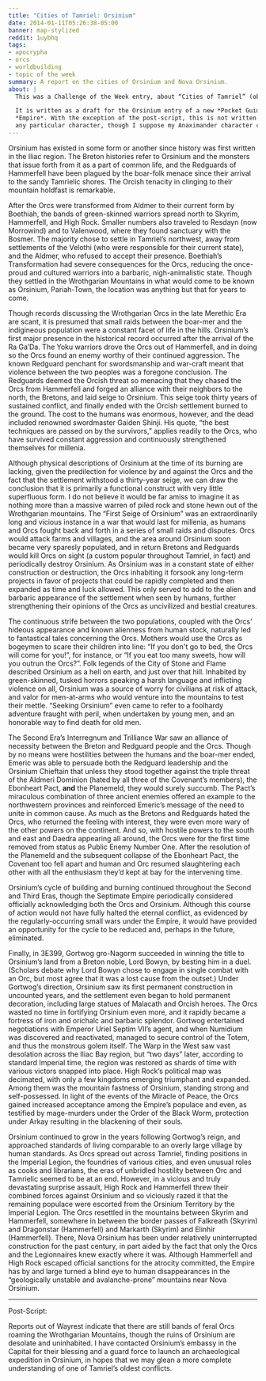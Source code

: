 ```yaml
---
title: "Cities of Tamriel: Orsinium"
date: 2014-01-11T05:26:38-05:00
banner: map-stylized
reddit: 1uybhq
tags:
- apocrypha
- orcs
- worldbuilding
- topic of the week
summary: A report on the cities of Orsinium and Nova Orsinium.
about: |
  This was a Challenge of the Week entry, about “Cities of Tamriel” (obviously).

  It is written as a draft for the Orsinium entry of a new *Pocket Guide to the*
  *Empire*. With the exception of the post-script, this is not written in or by
  any particular character, though I suppose my Anaximander character could fit.
---
```


Orsinium has existed in some form or another since history was first written in
the Iliac region. The Breton histories refer to Orsinium and the monsters that
issue forth from it as a part of common life, and the Redguards of Hammerfell
have been plagued by the boar-folk menace since their arrival to the sandy
Tamrielic shores. The Orcish tenacity in clinging to their mountain holdfast is
remarkable.

After the Orcs were transformed from Aldmer to their current form by Boethiah,
the bands of green-skinned warriors spread north to Skyrim, Hammerfell, and High
Rock. Smaller numbers also traveled to Resdayn (now Morrowind) and to Valenwood,
where they found sanctuary with the Bosmer. The majority chose to settle in
Tamriel’s northwest, away from settlements of the Velothi (who were responsible
for their current state), and the Aldmer, who refused to accept their presence.
Boethiah’s Transformation had severe consequences for the Orcs, reducing the
once-proud and cultured warriors into a barbaric, nigh-animalistic state. Though
they settled in the Wrothgarian Mountains in what would come to be known as
Orsinium, Pariah-Town, the location was anything but that for years to come.

Though records discussing the Wrothgarian Orcs in the late Merethic Era are
scant, it is presumed that small raids between the boar-mer and the indigineous
population were a constant facet of life in the hills. Orsinium’s first major
presence in the historical record occurred after the arrival of the Ra Ga’Da.
The Yoku warriors drove the Orcs out of Hammerfell, and in doing so the Orcs
found an enemy worthy of their continued aggression. The known Redguard penchant
for swordsmanship and war-craft meant that violence between the two peoples was
a foregone conclusion. The Redguards deemed the Orcish threat so menacing that
they chased the Orcs from Hammerfell and forged an alliance with their neighbors
to the north, the Bretons, and laid seige to Orsinium. This seige took thirty
years of sustained conflict, and finally ended with the Orcish settlement burned
to the ground. The cost to the humans was enormous, however, and the dead
included renowned swordmaster Gaiden Shinji. His quote, “the best techniques are
passed on by the survivors,” applies readily to the Orcs, who have survived
constant aggression and continuously strengthened themselves for millenia.

Although physical descriptions of Orsinium at the time of its burning are
lacking, given the predilection for violence by and against the Orcs and the
fact that the settlement withstood a thirty-year seige, we can draw the
conclusion that it is primarily a functional construct with very little
superfluous form. I do not believe it would be far amiss to imagine it as
nothing more than a massive warren of piled rock and stone hewn out of the
Wrothgarian mountains. The “First Seige of Orsinium” was an extraordinarily long
and vicious instance in a war that would last for millenia, as humans and Orcs
fought back and forth in a series of small raids and disputes. Orcs would attack
farms and villages, and the area around Orsinium soon became very sparesly
populated, and in return Bretons and Redguards would kill Orcs on sight (a
custom popular throughout Tamriel, in fact) and periodically destroy Orsinium.
As Orsinium was in a constant state of either construction or destruction, the
Orcs inhabiting it forsook any long-term projects in favor of projects that
could be rapidly completed and then expanded as time and luck allowed. This only
served to add to the alien and barbaric appearance of the settlement when seen
by humans, further strengthening their opinions of the Orcs as uncivilized and
bestial creatures.

The continuous strife between the two populations, coupled with the Orcs’
hideous appearance and known alienness from human stock, naturally led to
fantastical tales concerning the Orcs. Mothers would use the Orcs as bogeymen to
scare their children into line: “If you don't go to bed, the Orcs will come for
you!”, for instance, or “If you eat too many sweets, how will you outrun the
Orcs?”. Folk legends of the City of Stone and Flame described Orsinium as a hell
on earth, and just over that hill. Inhabited by green-skinned, tusked horrors
speaking a harsh language and inflicting violence on all, Orsinium was a source
of worry for civilians at risk of attack, and valor for men-at-arms who would
venture into the mountains to test their mettle. “Seeking Orsinium” even came to
refer to a foolhardy adventure fraught with peril, when undertaken by young men,
and an honorable way to find death for old men.

The Second Era’s Interregnum and Trilliance War saw an alliance of necessity
between the Breton and Redguard people and the Orcs. Though by no means were
hostilities between the humans and the boar-mer ended, Emeric was able to
persuade both the Redguard leadership and the Orsinium Chieftain that unless
they stood together against the triple threat of the Aldmeri Dominion (hated by
all three of the Covenant’s members), the Ebonheart Pact, **and** the Planemeld,
they would surely succumb. The Pact’s miraculous combination of three ancient
enemies offered an example to the northwestern provinces and reinforced Emeric’s
message of the need to unite in common cause. As much as the Bretons and
Redguards hated the Orcs, who returned the feeling with interest, they were even
more wary of the other powers on the continent. And so, with hostile powers to
the south and east and Daedra appearing all around, the Orcs were for the first
time removed from status as Public Enemy Number One. After the resolution of the
Planemeld and the subsequent collapse of the Ebonheart Pact, the Covenant too
fell apart and human and Orc resumed slaughtering each other with all the
enthusiasm they’d kept at bay for the intervening time.

Orsinium’s cycle of building and burning continued throughout the Second and
Third Eras, though the Septimate Empire periodically considered officially
acknowledging both the Orcs and Orsinium. Although this course of action would
not have fully halted the eternal conflict, as evidenced by the
regularly-occurring small wars under the Empire, it would have provided an
opportunity for the cycle to be reduced and, perhaps in the future, eliminated.

Finally, in 3E399, Gortwog gro-Nagorm succeeded in winning the title to
Orsinium’s land from a Breton noble, Lord Bowyn, by besting him in a duel.
(Scholars debate why Lord Bowyn chose to engage in single combat with an Orc,
but most agree that it was a lost cause from the outset.) Under Gortwog’s
direction, Orsinium saw its first permanent construction in uncounted years, and
the settlement even began to hold permanent decoration, including large statues
of Malacath and Orcish heroes. The Orcs wasted no time in fortifying Orsinium
even more, and it rapidly became a fortress of iron and orichalc and barbaric
splendor. Gortwog entertained negotiations with Emperor Uriel Septim VII’s
agent, and when Numidium was discovered and reactivated, managed to secure
control of the Totem, and thus the monstrous golem itself. The Warp in the West
saw vast desolation across the Iliac Bay region, but “two days” later, according
to standard Imperial time, the region was restored as shards of time with
various victors snapped into place. High Rock’s political map was decimated,
with only a few kingdoms emerging triumphant and expanded. Among them was the
mountain fastness of Orsinium, standing strong and self-possessed. In light of
the events of the Miracle of Peace, the Orcs gained increased acceptance among
the Empire’s populace and even, as testified by mage-murders under the Order of
the Black Worm, protection under Arkay resulting in the blackening of their
souls.

Orsinium continued to grow in the years following Gortwog’s reign, and
approached standards of living comparable to an overly large village by human
standards. As Orcs spread out across Tamriel, finding positions in the Imperial
Legion, the foundries of various cities, and even unusual roles as cooks and
librarians, the eras of unbridled hostility between Orc and Tamrielic seemed to
be at an end. However, in a vicious and truly devastating surprise assault, High
Rock and Hammerfell threw their combined forces against Orsinium and so
viciously razed it that the remaining populace were escorted from the Orsinium
Territory by the Imperial Legion. The Orcs resettled in the mountains between
Skyrim and Hammerfell, somewhere in between the border passes of Falkreath
(Skyrim) and Dragonstar (Hammerfell) and Markarth (Skyrim) and Elinhir
(Hammerfell). There, Nova Orsinium has been under relatively uninterrupted
construction for the past century, in part aided by the fact that only the Orcs
and the Legionnaires knew exactly where it was. Although Hammerfell and High
Rock escaped official sanctions for the atrocity committed, the Empire has by
and large turned a blind eye to human disappearances in the “geologically
unstable and avalanche-prone” mountains near Nova Orsinium.

____

Post-Script:

Reports out of Wayrest indicate that there are still bands of feral Orcs roaming
the Wrothgarian Mountains, though the ruins of Orsinium are desolate and
uninhabited. I have contacted Orsinium’s embassy in the Capital for their
blessing and a guard force to launch an archaeological expedition in Orsinium,
in hopes that we may glean a more complete understanding of one of Tamriel’s
oldest conflicts.
